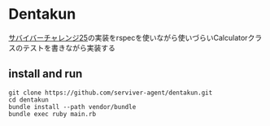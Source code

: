# Dentakun

[サバイバーチャレンジ25](http://serviver-challenge.herokuapp.com/problems/25)の実装をrspecを使いながら使いづらいCalculatorクラスのテストを書きながら実装する


## install and run

```
git clone https://github.com/serviver-agent/dentakun.git
cd dentakun
bundle install --path vendor/bundle
bundle exec ruby main.rb
```

